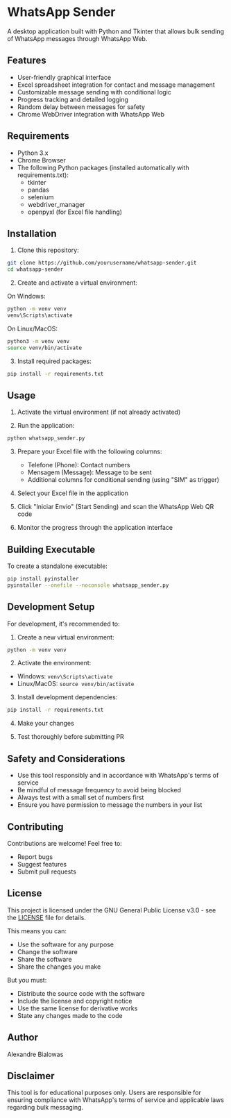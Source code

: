 # WhatsApp Sender

A desktop application built with Python and Tkinter that allows bulk sending of WhatsApp messages through WhatsApp Web.

## Features

- User-friendly graphical interface
- Excel spreadsheet integration for contact and message management
- Customizable message sending with conditional logic
- Progress tracking and detailed logging
- Random delay between messages for safety
- Chrome WebDriver integration with WhatsApp Web

## Requirements

- Python 3.x
- Chrome Browser
- The following Python packages (installed automatically with requirements.txt):
  - tkinter
  - pandas
  - selenium
  - webdriver_manager
  - openpyxl (for Excel file handling)

## Installation

1. Clone this repository:
```bash
git clone https://github.com/yourusername/whatsapp-sender.git
cd whatsapp-sender
```

2. Create and activate a virtual environment:

On Windows:
```bash
python -m venv venv
venv\Scripts\activate
```

On Linux/MacOS:
```bash
python3 -m venv venv
source venv/bin/activate
```

3. Install required packages:
```bash
pip install -r requirements.txt
```

## Usage

1. Activate the virtual environment (if not already activated)

2. Run the application:
```bash
python whatsapp_sender.py
```

3. Prepare your Excel file with the following columns:
   - Telefone (Phone): Contact numbers
   - Mensagem (Message): Message to be sent
   - Additional columns for conditional sending (using "SIM" as trigger)

4. Select your Excel file in the application

5. Click "Iniciar Envio" (Start Sending) and scan the WhatsApp Web QR code

6. Monitor the progress through the application interface

## Building Executable

To create a standalone executable:

```bash
pip install pyinstaller
pyinstaller --onefile --noconsole whatsapp_sender.py
```

## Development Setup

For development, it's recommended to:

1. Create a new virtual environment:
```bash
python -m venv venv
```

2. Activate the environment:
- Windows: `venv\Scripts\activate`
- Linux/MacOS: `source venv/bin/activate`

3. Install development dependencies:
```bash
pip install -r requirements.txt
```

4. Make your changes

5. Test thoroughly before submitting PR

## Safety and Considerations

- Use this tool responsibly and in accordance with WhatsApp's terms of service
- Be mindful of message frequency to avoid being blocked
- Always test with a small set of numbers first
- Ensure you have permission to message the numbers in your list

## Contributing

Contributions are welcome! Feel free to:
- Report bugs
- Suggest features
- Submit pull requests

## License

This project is licensed under the GNU General Public License v3.0 - see the [LICENSE](LICENSE) file for details.

This means you can:
- Use the software for any purpose
- Change the software
- Share the software
- Share the changes you make

But you must:
- Distribute the source code with the software
- Include the license and copyright notice
- Use the same license for derivative works
- State any changes made to the code

## Author

Alexandre Bialowas

## Disclaimer

This tool is for educational purposes only. Users are responsible for ensuring compliance with WhatsApp's terms of service and applicable laws regarding bulk messaging.
